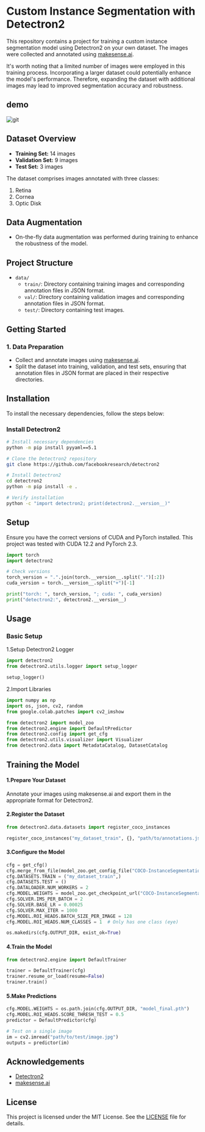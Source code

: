 # Custom Instance Segmentation with Detectron2

This repository contains a project for training a custom instance segmentation model using Detectron2 on your own dataset. The images were collected and annotated using [makesense.ai](https://www.makesense.ai/).

It's worth noting that a limited number of images were employed in this training process. Incorporating a larger dataset could potentially enhance the model's performance. Therefore, expanding the dataset with additional images may lead to improved segmentation accuracy and robustness.
## demo

![git](https://github.com/AsadShibli/Eye-Segmentation-Using-Detectron2/assets/119102237/577f6eee-bee5-4114-b18a-f713a9f3aff2)


## Dataset Overview
- **Training Set:** 14 images
- **Validation Set:** 9 images
- **Test Set:** 3 images

The dataset comprises images annotated with three classes:
1. Retina
2. Cornea
3. Optic Disk
## Data Augmentation
- On-the-fly data augmentation was performed during training to enhance the robustness of the model.

## Project Structure
- `data/`
  - `train/`: Directory containing training images and corresponding annotation files in JSON format.
  - `val/`: Directory containing validation images and corresponding annotation files in JSON format.
  - `test/`: Directory containing test images.
## Getting Started
### 1. Data Preparation
- Collect and annotate images using [makesense.ai](https://www.makesense.ai/).
- Split the dataset into training, validation, and test sets, ensuring that annotation files in JSON format are placed in their respective directories.


## Installation

To install the necessary dependencies, follow the steps below:

### Install Detectron2

```sh
# Install necessary dependencies
python -m pip install pyyaml==5.1

# Clone the Detectron2 repository
git clone https://github.com/facebookresearch/detectron2

# Install Detectron2
cd detectron2
python -m pip install -e .

# Verify installation
python -c "import detectron2; print(detectron2.__version__)"
```
## Setup

Ensure you have the correct versions of CUDA and PyTorch installed. This project was tested with CUDA 12.2 and PyTorch 2.3.
```python
import torch
import detectron2

# Check versions
torch_version = ".".join(torch.__version__.split(".")[:2])
cuda_version = torch.__version__.split("+")[-1]

print("torch: ", torch_version, "; cuda: ", cuda_version)
print("detectron2:", detectron2.__version__)
```
## Usage
### Basic Setup
1.Setup Detectron2 Logger
```python
import detectron2
from detectron2.utils.logger import setup_logger

setup_logger()
```
2.Import Libraries
```python
import numpy as np
import os, json, cv2, random
from google.colab.patches import cv2_imshow

from detectron2 import model_zoo
from detectron2.engine import DefaultPredictor
from detectron2.config import get_cfg
from detectron2.utils.visualizer import Visualizer
from detectron2.data import MetadataCatalog, DatasetCatalog
```
## Training the Model
#### 1.Prepare Your Dataset 
Annotate your images using makesense.ai and export them in the appropriate format for Detectron2.
#### 2.Register the Dataset
```python
from detectron2.data.datasets import register_coco_instances

register_coco_instances("my_dataset_train", {}, "path/to/annotations.json", "path/to/images")
```
#### 3.Configure the Model
```python
cfg = get_cfg()
cfg.merge_from_file(model_zoo.get_config_file("COCO-InstanceSegmentation/mask_rcnn_R_50_FPN_3x.yaml"))
cfg.DATASETS.TRAIN = ("my_dataset_train",)
cfg.DATASETS.TEST = ()
cfg.DATALOADER.NUM_WORKERS = 2
cfg.MODEL.WEIGHTS = model_zoo.get_checkpoint_url("COCO-InstanceSegmentation/mask_rcnn_R_50_FPN_3x.yaml")
cfg.SOLVER.IMS_PER_BATCH = 2
cfg.SOLVER.BASE_LR = 0.00025
cfg.SOLVER.MAX_ITER = 1000
cfg.MODEL.ROI_HEADS.BATCH_SIZE_PER_IMAGE = 128
cfg.MODEL.ROI_HEADS.NUM_CLASSES = 1  # Only has one class (eye)

os.makedirs(cfg.OUTPUT_DIR, exist_ok=True)
```
#### 4.Train the Model
```python
from detectron2.engine import DefaultTrainer

trainer = DefaultTrainer(cfg)
trainer.resume_or_load(resume=False)
trainer.train()
```
#### 5.Make Predictions
```python
cfg.MODEL.WEIGHTS = os.path.join(cfg.OUTPUT_DIR, "model_final.pth")
cfg.MODEL.ROI_HEADS.SCORE_THRESH_TEST = 0.5
predictor = DefaultPredictor(cfg)

# Test on a single image
im = cv2.imread("path/to/test/image.jpg")
outputs = predictor(im)
```
## Acknowledgements

- [Detectron2](https://github.com/facebookresearch/detectron2)
- [makesense.ai](https://www.makesense.ai/)

## License

This project is licensed under the MIT License. See the [LICENSE](LICENSE) file for details.
